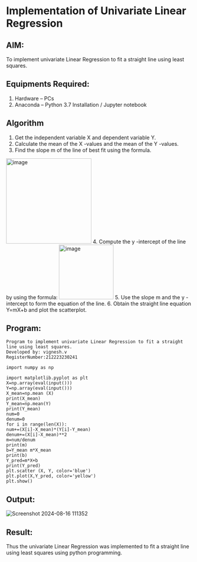 # Implementation of Univariate Linear Regression
## AIM:
To implement univariate Linear Regression to fit a straight line using least squares.

## Equipments Required:
1. Hardware – PCs
2. Anaconda – Python 3.7 Installation / Jupyter notebook

## Algorithm
1. Get the independent variable X and dependent variable Y.
2. Calculate the mean of the X -values and the mean of the Y -values.
3. Find the slope m of the line of best fit using the formula. 
<img width="231" alt="image" src="https://user-images.githubusercontent.com/93026020/192078527-b3b5ee3e-992f-46c4-865b-3b7ce4ac54ad.png">
4. Compute the y -intercept of the line by using the formula:
<img width="148" alt="image" src="https://user-images.githubusercontent.com/93026020/192078545-79d70b90-7e9d-4b85-9f8b-9d7548a4c5a4.png">
5. Use the slope m and the y -intercept to form the equation of the line.
6. Obtain the straight line equation Y=mX+b and plot the scatterplot.

## Program:
```
Program to implement univariate Linear Regression to fit a straight line using least squares.
Developed by: vignesh.v
RegisterNumber:212223230241

import numpy as np

import matplotlib.pyplot as plt
X=np.array(eval(input()))
Y=np.array(eval(input()))
X_mean=np.mean (X)
print(X_mean)
Y_mean=np.mean(Y)
print(Y_mean)
num=0
denum=0
for i in range(len(X)):
num+=(X[i]-X_mean)*(Y[i]-Y_mean)
denum+=(X[i]-X_mean)**2
m=num/denum
print(m)
b=Y_mean m*X_mean
print(b)
Y_pred=m*X+b
print(Y_pred)
plt.scatter (X, Y, color='blue')
plt.plot(X,Y_pred, color='yellow')
plt.show()
```

## Output:
![Screenshot 2024-08-16 111352](https://github.com/user-attachments/assets/c2834a12-2cc7-43c1-ba83-aea649bb026e)


## Result:
Thus the univariate Linear Regression was implemented to fit a straight line using least squares using python programming.
